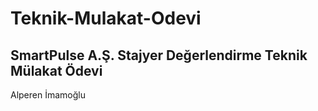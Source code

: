 # Teknik-Mulakat-Odevi

## SmartPulse A.Ş. Stajyer Değerlendirme Teknik Mülakat Ödevi
Alperen İmamoğlu
